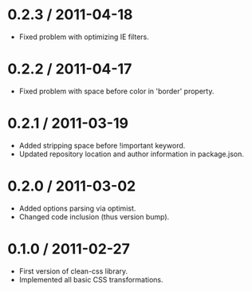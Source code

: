 0.2.3 / 2011-04-18
==================

  * Fixed problem with optimizing IE filters.

0.2.2 / 2011-04-17
==================

  * Fixed problem with space before color in 'border' property.

0.2.1 / 2011-03-19
==================

  * Added stripping space before !important keyword.
  * Updated repository location and author information in package.json.

0.2.0 / 2011-03-02 
==================

  * Added options parsing via optimist.
  * Changed code inclusion (thus version bump).
  
0.1.0 / 2011-02-27
==================

  * First version of clean-css library.
  * Implemented all basic CSS transformations.